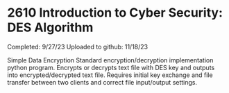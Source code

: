 # 2610 Introduction to Cyber Security: DES Algorithm
Completed: 9/27/23 
Uploaded to github: 11/18/23

Simple Data Encryption Standard encryption/decryption implementation python program.
Encrypts or decrypts text file with DES key and outputs into encrypted/decrypted text file.
Requires initial key exchange and file transfer between two clients and correct file input/output settings.
